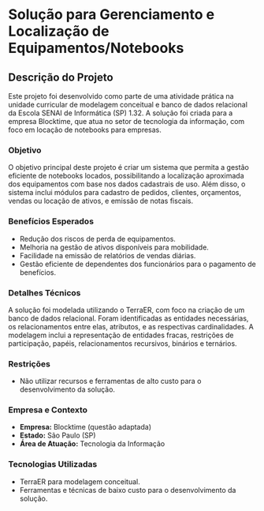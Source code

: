 # Solução para Gerenciamento e Localização de Equipamentos/Notebooks

## Descrição do Projeto

Este projeto foi desenvolvido como parte de uma atividade prática na unidade curricular de modelagem conceitual e banco de dados relacional da Escola SENAI de Informática (SP) 1.32. A solução foi criada para a empresa Blocktime, que atua no setor de tecnologia da informação, com foco em locação de notebooks para empresas.

### Objetivo

O objetivo principal deste projeto é criar um sistema que permita a gestão eficiente de notebooks locados, possibilitando a localização aproximada dos equipamentos com base nos dados cadastrais de uso. Além disso, o sistema inclui módulos para cadastro de pedidos, clientes, orçamentos, vendas ou locação de ativos, e emissão de notas fiscais.

### Benefícios Esperados

- Redução dos riscos de perda de equipamentos.
- Melhoria na gestão de ativos disponíveis para mobilidade.
- Facilidade na emissão de relatórios de vendas diárias.
- Gestão eficiente de dependentes dos funcionários para o pagamento de benefícios.

### Detalhes Técnicos

A solução foi modelada utilizando o TerraER, com foco na criação de um banco de dados relacional. Foram identificadas as entidades necessárias, os relacionamentos entre elas, atributos, e as respectivas cardinalidades. A modelagem inclui a representação de entidades fracas, restrições de participação, papéis, relacionamentos recursivos, binários e ternários.

### Restrições

- Não utilizar recursos e ferramentas de alto custo para o desenvolvimento da solução.

### Empresa e Contexto

- **Empresa:** Blocktime (questão adaptada)
- **Estado:** São Paulo (SP)
- **Área de Atuação:** Tecnologia da Informação

### Tecnologias Utilizadas

- TerraER para modelagem conceitual.
- Ferramentas e técnicas de baixo custo para o desenvolvimento da solução.
